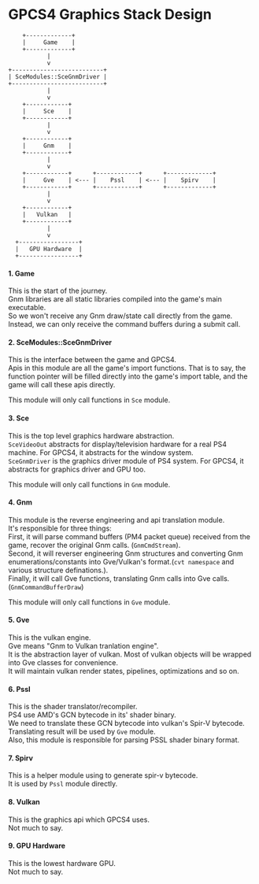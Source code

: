 # GPCS4 Graphics Stack Design

        +-------------+
        |     Game    |
        +-------------+
               |           
               v
    +--------------------------+
    | SceModules::SceGnmDriver |
    +--------------------------+
               |           
               v
        +------------+
        |     Sce    |
        +------------+
               |           
               v
        +------------+
        |     Gnm    |
        +------------+
               |           
               v
        +------------+      +------------+      +-------------+
        |     Gve    | <--- |    Pssl    | <--- |    Spirv    |
        +------------+      +------------+      +-------------+
               |           
               v
        +------------+
        |   Vulkan   |
        +------------+
               |           
               v
      +-----------------+
      |   GPU Hardware  |
      +-----------------+

#### 1. Game
This is the start of the journey.  
Gnm libraries are all static libraries compiled into the game's main executable.  
So we won't receive any Gnm draw/state call directly from the game.  
Instead, we can only receive the command buffers during a submit call.

#### 2. SceModules::SceGnmDriver
This is the interface between the game and GPCS4.  
Apis in this module are all the game's import functions. That is to say, the function pointer will be filled directly into the game's import table, and the game will call these apis directly.

This module will only call functions in `Sce` module.

#### 3. Sce
This is the top level graphics hardware abstraction.  
`SceVideoOut` abstracts for display/television hardware for a real PS4 machine. For GPCS4, it abstracts for the window system.  
`SceGnmDriver` is the graphics driver module of PS4 system. For GPCS4, it abstracts for graphics driver and GPU too.

This module will only call functions in `Gnm` module.

#### 4. Gnm
This module is the reverse engineering and api translation module.  
It's responsible for three things:  
First, it will parse command buffers (PM4 packet queue) received from the game, recover the original Gnm calls. (`GnmCmdStream`).  
Second, it will reverser engineering Gnm structures and converting Gnm enumerations/constants into Gve/Vulkan's format.(`cvt namespace` and various structure definations.).    
Finally, it will call Gve functions, translating Gnm calls into Gve calls.(`GnmCommandBufferDraw`)  

This module will only call functions in `Gve` module.

#### 5. Gve
This is the vulkan engine.  
Gve means "Gnm to Vulkan tranlation engine".  
It is the abstraction layer of vulkan. Most of vulkan objects will be wrapped into Gve classes for convenience.  
It will maintain vulkan render states, pipelines, optimizations and so on.

#### 6. Pssl
This is the shader translator/recompiler.  
PS4 use AMD's GCN bytecode in its' shader binary.  
We need to translate these GCN bytecode into vulkan's Spir-V bytecode.  
Translating result will be used by `Gve` module.  
Also, this module is responsible for parsing PSSL shader binary format.  

#### 7. Spirv
This is a helper module using to generate spir-v bytecode.  
It is used by `Pssl` module directly.

#### 8. Vulkan
This is the graphics api which GPCS4 uses.  
Not much to say.

#### 9. GPU Hardware
This is the lowest hardware GPU.  
Not much to say.